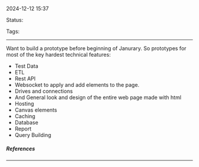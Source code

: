2024-12-12 15:37

Status:

Tags:

---

Want to build a prototype before beginning of Janurary. So prototypes for most of the key hardest technical features:
- Test Data
- ETL
- Rest API
- Websocket to apply and add elements to the page.
- Drives and connections
- And General look and design of the entire web page made with html
- Hosting
- Canvas elements
- Caching
- Database
- Report
- Query Building


##### References


----
